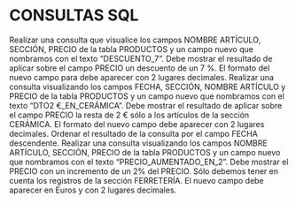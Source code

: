 # CONSULTAS SQL

Realizar una consulta que visualice los campos NOMBRE ARTÍCULO,
SECCIÓN, PRECIO de la tabla PRODUCTOS y un campo nuevo que
nombramos con el texto “DESCUENTO_7”. Debe mostrar el resultado de aplicar
sobre el campo PRECIO un descuento de un 7 %. El formato del nuevo campo
para debe aparecer con 2 lugares decimales.
Realizar una consulta visualizando los campos FECHA, SECCIÓN, NOMBRE
ARTÍCULO y PRECIO de la tabla PRODUCTOS y un campo nuevo que
nombramos con el texto “DTO2 €_EN_CERÁMICA”. Debe mostrar el resultado
de aplicar sobre el campo PRECIO la resta de 2 € sólo a los artículos de la sección
CERÁMICA. El formato del nuevo campo debe aparecer con 2 lugares decimales.
Ordenar el resultado de la consulta por el campo FECHA descendente.
Realizar una consulta visualizando los campos NOMBRE ARTÍCULO,
SECCIÓN, PRECIO de la tabla PRODUCTOS y un campo nuevo que
nombramos con el texto “PRECIO_AUMENTADO_EN_2”. Debe mostrar el
PRECIO con un incremento de un 2% del PRECIO. Sólo debemos tener en cuenta
los registros de la sección FERRETERÍA. El nuevo campo debe aparecer en Euros
y con 2 lugares decimales.
